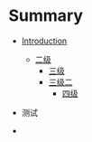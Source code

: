 # Summary

* [Introduction](README.md)

  * [二级](er-ji.md)
    * [三级](san-ji.md)
    * [三级二](san-ji-er.md)
      * [四级](san-ji-er/si-ji.md)

* 测试

* 


